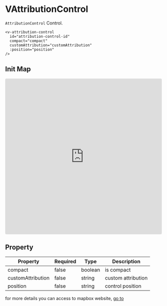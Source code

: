 # VAttributionControl

`AttributionControl` Control.

```
<v-attribution-control
  id="attribution-control-id"
  compact="compact"
  customAttribution="customAttribution"
  :position="position"
/>
```

## Init Map

<iframe src="https://codesandbox.io/embed/mapvue-vmap-5d689r?fontsize=14&hidenavigation=1&module=%2Fsrc%2FApp.vue&theme=dark"
     style="width:100%; height:500px; border:0; border-radius: 4px; overflow:hidden;"
     title="mapvue/vmap"
     allow="accelerometer; ambient-light-sensor; camera; encrypted-media; geolocation; gyroscope; hid; microphone; midi; payment; usb; vr; xr-spatial-tracking"
     sandbox="allow-forms allow-modals allow-popups allow-presentation allow-same-origin allow-scripts"
   ></iframe>

## Property

| Property          | Required | Type    | Description        |
| ----------------- | -------- | ------- | ------------------ |
| compact           | false    | boolean | is compact         |
| customAttribution | false    | string  | custom attribution |
| position          | false    | string  | control position   |

for more details you can access to mapbox website, [go to](https://docs.mapbox.com/mapbox-gl-js/api/markers/#attributioncontrol)
